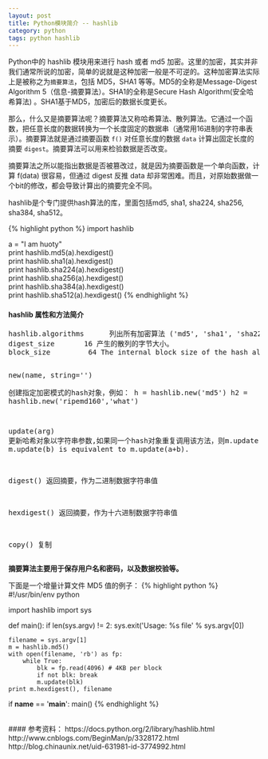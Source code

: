```yaml
---
layout: post
title: Python模块简介 -- hashlib
category: python
tags: python hashlib
---
```


Python中的 hashlib 模块用来进行 hash 或者 md5 加密。这里的加密，其实并非我们通常所说的加密，简单的说就是这种加密一般是不可逆的。这种加密算法实际上是被称之为`摘要算法`，包括 MD5，SHA1 等等。MD5的全称是Message-Digest Algorithm 5（信息-摘要算法）。SHA1的全称是Secure Hash Algorithm(安全哈希算法) 。SHA1基于MD5，加密后的数据长度更长。

那么，什么又是摘要算法呢？摘要算法又称哈希算法、散列算法。它通过一个函数，把任意长度的数据转换为一个长度固定的数据串（通常用16进制的字符串表示）。摘要算法就是通过摘要函数 `f()` 对任意长度的数据 `data` 计算出固定长度的摘要 `digest`。摘要算法可以用来检验数据是否改变。

摘要算法之所以能指出数据是否被篡改过，就是因为摘要函数是一个单向函数，计算 f(data) 很容易，但通过 digest 反推 data 却非常困难。而且，对原始数据做一个bit的修改，都会导致计算出的摘要完全不同。

hashlib是个专门提供hash算法的库，里面包括md5, sha1, sha224, sha256, sha384, sha512。

{% highlight python %}
import hashlib

a = "I am huoty"  
print hashlib.md5(a).hexdigest()  
print hashlib.sha1(a).hexdigest()  
print hashlib.sha224(a).hexdigest()  
print hashlib.sha256(a).hexdigest()  
print hashlib.sha384(a).hexdigest()  
print hashlib.sha512(a).hexdigest()
{% endhighlight %}

#### hashlib 属性和方法简介

<div class="hblock"><pre>
hashlib.algorithms      列出所有加密算法 ('md5', 'sha1', 'sha224', 'sha256', 'sha384', 'sha512')   
digest_size       16 产生的散列的字节大小。 
block_size         64 The internal block size of the hash algorithm in bytes.

new(name, string='')  
 创建指定加密模式的hash对象，例如：
h = hashlib.new('md5')
h2 = hashlib.new('ripemd160','what')

update(arg)
更新哈希对象以字符串参数,如果同一个hash对象重复调用该方法，则m.update(a); m.update(b) is equivalent to m.update(a+b).

digest()
返回摘要，作为二进制数据字符串值

hexdigest()
返回摘要，作为十六进制数据字符串值

copy()
复制
</pre></div>

**摘要算法主要用于保存用户名和密码，以及数据校验等。**

下面是一个增量计算文件 MD5 值的例子：
{% highlight python %}
#!/usr/bin/env python

import hashlib
import sys

def main():
    if len(sys.argv) != 2:
        sys.exit('Usage: %s file' % sys.argv[0])

    filename = sys.argv[1]
    m = hashlib.md5()
    with open(filename, 'rb') as fp:
        while True:
            blk = fp.read(4096) # 4KB per block
            if not blk: break
            m.update(blk)
    print m.hexdigest(), filename

if __name__ == '__main__':
    main()
{% endhighlight %}

<br/>
#### 参考资料：
https://docs.python.org/2/library/hashlib.html
http://www.cnblogs.com/BeginMan/p/3328172.html
http://blog.chinaunix.net/uid-631981-id-3774992.html
